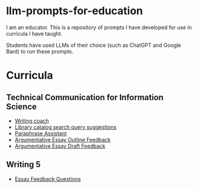# llm-prompts-for-education

I am an educator. This is a repository of prompts I have developed for use in curricula I have taught.

Students have used LLMs of their choice (such as ChatGPT and Google Bard) to run these prompts.

# Curricula

## Technical Communication for Information Science

- [Writing coach](/prompts/INFSCI_2205_Writing_Coach.md)
- [Library catalog search query suggestions](/prompts/INFSCI_2205_Search_Query_Suggestions.md)
- [Paraphrase Assistant](/prompts/INFSCI_2205_Paraphrase_Assistant.md)
- [Argumentative Essay Outline Feedback](/prompts/INFSCI_2205_Argumentative_Essay_Outline_Feedback.md)
- [Argumentative Essay Draft Feedback](/prompts/INFSCI_2205_Argumentative_Essay_Feedback.md)

## Writing 5

- [Essay Feedback Questions](/prompts/Writing_5_Essay_Feedback_Questions.md)
